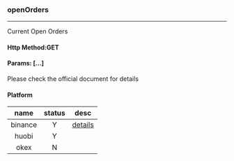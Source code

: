 ### openOrders

---

Current Open Orders

#### Http Method:GET

#### Params: [...]

Please check the official document for details

#### Platform

| name | status | desc |
|:---:|:---:|:---:|
|binance|Y|[details](https://binance-docs.github.io/apidocs/spot/en/#current-open-orders-user_data)|
|huobi|Y||
|okex|N||
